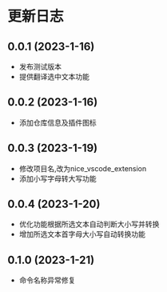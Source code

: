 # 更新日志

## 0.0.1 (2023-1-16)
* 发布测试版本
* 提供翻译选中文本功能
## 0.0.2 (2023-1-16)
* 添加仓库信息及插件图标
## 0.0.3 (2023-1-19)
* 修改项目名,改为nice_vscode_extension
* 添加小写字母转大写功能
## 0.0.4 (2023-1-20)
* 优化功能根据所选文本自动判断大小写并转换
* 增加所选文本首字母大小写自动转换功能
## 0.1.0 (2023-1-21)
* 命令名称异常修复